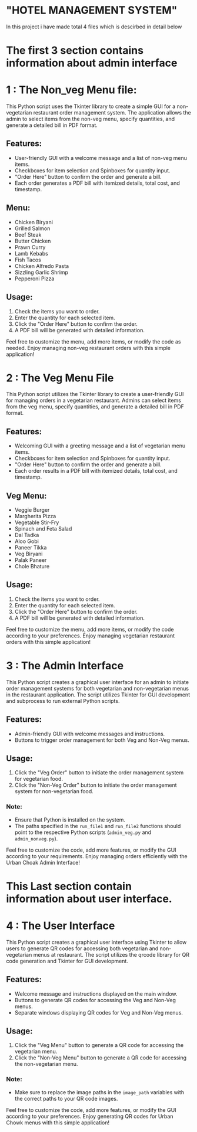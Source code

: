 #  "HOTEL MANAGEMENT SYSTEM" 
In this project i have made total 4 files which is descirbed in detail below<br>
# The first 3 section contains information about admin interface
# 1 : The Non_veg Menu file:

This Python script uses the Tkinter library to create a simple GUI for a non-vegetarian restaurant order management system. The application allows the admin to select items from the non-veg menu, specify quantities, and generate a detailed bill in PDF format.

## Features:
- User-friendly GUI with a welcome message and a list of non-veg menu items.
- Checkboxes for item selection and Spinboxes for quantity input.
- "Order Here" button to confirm the order and generate a bill.
- Each order generates a PDF bill with itemized details, total cost, and timestamp.

## Menu:
- Chicken Biryani
- Grilled Salmon
- Beef Steak
- Butter Chicken
- Prawn Curry
- Lamb Kebabs
- Fish Tacos
- Chicken Alfredo Pasta
- Sizzling Garlic Shrimp
- Pepperoni Pizza

## Usage:
1. Check the items you want to order.
2. Enter the quantity for each selected item.
3. Click the "Order Here" button to confirm the order.
4. A PDF bill will be generated with detailed information.

Feel free to customize the menu, add more items, or modify the code as needed. Enjoy managing non-veg restaurant orders with this simple application!
# 2 : The Veg Menu File

This Python script utilizes the Tkinter library to create a user-friendly GUI for managing orders in a vegetarian restaurant. Admins can select items from the veg menu, specify quantities, and generate a detailed bill in PDF format.

## Features:
- Welcoming GUI with a greeting message and a list of vegetarian menu items.
- Checkboxes for item selection and Spinboxes for quantity input.
- "Order Here" button to confirm the order and generate a bill.
- Each order results in a PDF bill with itemized details, total cost, and timestamp.

## Veg Menu:
- Veggie Burger
- Margherita Pizza
- Vegetable Stir-Fry
- Spinach and Feta Salad
- Dal Tadka
- Aloo Gobi
- Paneer Tikka
- Veg Biryani
- Palak Paneer
- Chole Bhature

## Usage:
1. Check the items you want to order.
2. Enter the quantity for each selected item.
3. Click the "Order Here" button to confirm the order.
4. A PDF bill will be generated with detailed information.

Feel free to customize the menu, add more items, or modify the code according to your preferences. Enjoy managing vegetarian restaurant orders with this simple application!
# 3 : The Admin Interface

This Python script creates a graphical user interface for an admin to initiate order management systems for both vegetarian and non-vegetarian menus in the restaurant application. The script utilizes Tkinter for GUI development and subprocess to run external Python scripts.

## Features:
- Admin-friendly GUI with welcome messages and instructions.
- Buttons to trigger order management for both Veg and Non-Veg menus.

## Usage:
1. Click the "Veg Order" button to initiate the order management system for vegetarian food.
2. Click the "Non-Veg Order" button to initiate the order management system for non-vegetarian food.

### Note:
- Ensure that Python is installed on the system.
- The paths specified in the `run_file1` and `run_file2` functions should point to the respective Python scripts (`admin_veg.py` and `admin_nonveg.py`).

Feel free to customize the code, add more features, or modify the GUI according to your requirements. Enjoy managing orders efficiently with the Urban Choak Admin Interface! <br>
# This Last section contain information about user interface.
# 4 : The User Interface

This Python script creates a graphical user interface using Tkinter to allow users to generate QR codes for accessing both vegetarian and non-vegetarian menus at restaurant. The script utilizes the qrcode library for QR code generation and Tkinter for GUI development.

## Features:
- Welcome message and instructions displayed on the main window.
- Buttons to generate QR codes for accessing the Veg and Non-Veg menus.
- Separate windows displaying QR codes for Veg and Non-Veg menus.

## Usage:
1. Click the "Veg Menu" button to generate a QR code for accessing the vegetarian menu.
2. Click the "Non-Veg Menu" button to generate a QR code for accessing the non-vegetarian menu.

### Note:
- Make sure to replace the image paths in the `image_path` variables with the correct paths to your QR code images.

Feel free to customize the code, add more features, or modify the GUI according to your preferences. Enjoy generating QR codes for Urban Chowk menus with this simple application!
